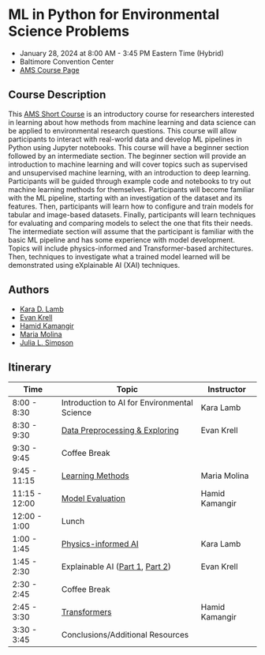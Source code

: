 # ML in Python for Environmental Science Problems

- January 28, 2024 at 8:00 AM - 3:45 PM Eastern Time (Hybrid)
- Baltimore Convention Center
- [AMS Course Page](https://www.ametsoc.org/index.cfm/ams/education-careers/careers/professional-development/short-courses/machine-learning-in-python-for-environmental-science-problems2/)

## Course Description

This [AMS Short Course](https://www.ametsoc.org/index.cfm/ams/education-careers/careers/professional-development/short-courses/) is an introductory course for researchers interested in learning about how methods from machine learning and data science can be applied to environmental research questions. This course will allow participants to interact with real-world data and develop ML pipelines in Python using Jupyter notebooks. This course will have a beginner section followed by an intermediate section. The beginner section will provide an introduction to machine learning and will cover topics such as supervised and unsupervised machine learning, with an introduction to deep learning. Participants will be guided through example code and notebooks to try out machine learning methods for themselves. Participants will become familiar with the ML pipeline, starting with an investigation of the dataset and its features. Then, participants will learn how to configure and train models for tabular and image-based datasets. Finally, participants will learn techniques for evaluating and comparing models to select the one that fits their needs. The intermediate section will assume that the participant is familiar with the basic ML pipeline and has some experience with model development. Topics will include physics-informed and Transformer-based architectures. Then, techniques to investigate what a trained model learned will be demonstrated using eXplainable AI (XAI) techniques. 

## Authors

- [Kara D. Lamb](https://datascience.columbia.edu/people/kara-lamb/)
- [Evan Krell](https://ekrell.github.io/)
- [Hamid Kamangir](https://scholar.google.com/citations?user=YLYJGQ8AAAAJ&hl=en)
- [Maria Molina](https://mariajmolina.github.io/)
- [Julia L. Simpson](https://lamont.columbia.edu/directory/julia-l-simpson)


## Itinerary

| **Time**      | **Topic**                                    | **Instructor** |
|---------------|----------------------------------------------|----------------|
| 8:00 - 8:30   | Introduction to AI for Environmental Science | Kara Lamb      |
| 8:30 - 9:30   | [Data Preprocessing & Exploring](modules/preprocessing_exploring.ipynb)            | Evan Krell     |
| 9:30 - 9:45   | Coffee Break                                 |                |
| 9:45 - 11:15  | [Learning Methods](modules/learningmethods.ipynb)                                  | Maria Molina   |
| 11:15 - 12:00 | [Model Evaluation](modules/model_selection_evaluation.ipynb)                       | Hamid Kamangir |
| 12:00 - 1:00  | Lunch                                        |                |
| 1:00 - 1:45   | [Physics-informed AI](modules/physicsai.ipynb)                                     | Kara Lamb      |
| 1:45 - 2:30   | Explainable AI  ([Part 1](modules/xai_tabular.ipynb),  [Part 2](modules/xai_raster.ipynb)) | Evan Krell     |
| 2:30 - 2:45   | Coffee Break                                 |                |
| 2:45 - 3:30   | [Transformers](modules/transformers.ipynb)                                         | Hamid Kamangir |
| 3:30 - 3:45   | Conclusions/Additional Resources             |                |


